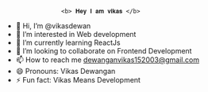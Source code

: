           
                    <b> 𝐇𝐞𝐲 𝐈 𝐚𝐦 𝐯𝐢𝐤𝐚𝐬 </b>




- 👋 Hi, I’m @vikasdewan
- 👀 I’m interested in Web development
- 🌱 I’m currently learning ReactJs
- 💞️ I’m looking to collaborate on Frontend Development
- 📫 How to reach me dewanganvikas152003@gmail.com
- 😄 Pronouns: Vikas Dewangan
- ⚡ Fun fact: Vikas Means Development 

<!---
vikasdewan/vikasdewan is a ✨ special ✨ repository because its `README.md` (this file) appears on your GitHub profile.
You can click the Preview link to take a look at your changes.
--->
